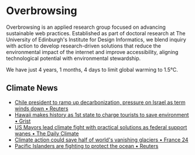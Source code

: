 # Overbrowsing

Overbrowsing is an applied research group focused on advancing sustainable web practices. Established as part of doctoral research at The University of Edinburgh's Institute for Design Informatics, we blend inquiry with action to develop research-driven solutions that reduce the environmental impact of the internet and improve accessibility, aligning technological potential with environmental stewardship.

<!-- clock-time -->
We have just 4 years, 1 months, 4 days to limit global warming to 1.5°C.
<!-- /clock-time -->

## Climate News
<!-- clock-news -->
- [Chile president to ramp up decarbonization, pressure on Israel as term winds down • Reuters](https://www.reuters.com/sustainability/climate-energy/chile-president-ramp-up-decarbonization-pressure-israel-term-winds-down-2025-06-01/)
- [Hawaii makes history as 1st state to charge tourists to save environment • Grist](https://grist.org/politics/hawai%ca%bbi-makes-history-as-first-state-to-charge-tourists-to-save-environment/ )
- [US Mayors lead climate fight with practical solutions as federal support wanes • The Daily Climate](https://www.dailyclimate.org/mayors-lead-climate-fight-with-practical-solutions-as-federal-support-wanes-2672234234.html )
- [Climate action could save half of world's vanishing glaciers • France 24](https://www.france24.com/en/live-news/20250529-climate-action-could-save-half-of-world-s-vanishing-glaciers-says-study )
- [Pacific Islanders are fighting to protect the ocean • Reuters](https://www.reuters.com/sustainability/society-equity/pacific-islanders-are-fighting-protect-ocean-now-world-must-too-2025-05-29/ )
<!-- /clock-news -->
